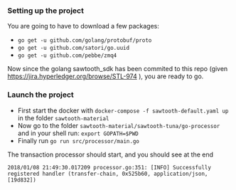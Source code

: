 ### Setting up the project

You are going to have to download a few packages:

* `go get -u github.com/golang/protobuf/proto`
* `go get -u github.com/satori/go.uuid`
* `go get -u github.com/pebbe/zmq4`

Now since the golang sawtooth_sdk has been commited to this repo (given https://jira.hyperledger.org/browse/STL-974 ), you are ready to go.

### Launch the project

* First start the docker with `docker-compose -f sawtooth-default.yaml up` in the folder `sawtooth-material`
* Now go to the folder `sawtooth-material/sawtooth-tuna/go-processor` and in your shell run: `export GOPATH=$PWD`
* Finally run `go run src/processor/main.go`

The transaction processor should start, and you should see at the end

```
2018/01/08 21:49:30.017209 processor.go:351: [INFO] Successfully registered handler (transfer-chain, 0x525b60, application/json, [19d832])
```
